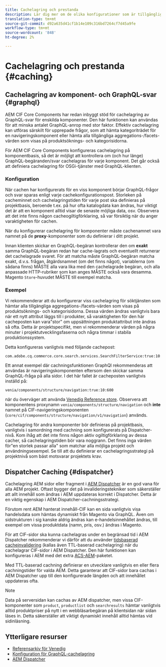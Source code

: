 ```yaml
---
title: Cachelagring och prestanda
description: Lär dig mer om de olika konfigurationer som är tillgängliga för att aktivera GraphQL och innehållscachning för att optimera prestanda för implementeringen av din e-handel.
translation-type: tm+mt
source-git-commit: d92a635d41cf1b14e109c316bd7264cf7d45a9fe
workflow-type: tm+mt
source-wordcount: '848'
ht-degree: 2%

---
```


# Cachelagring och prestanda {#caching}

## Cachelagring av komponent- och GraphQL-svar {#graphql}

AEM CIF Core Components har redan inbyggt stöd för cachelagring av GraphQL-svar för enskilda komponenter. Den här funktionen kan användas för att minska antalet GraphQL-anrop med stor faktor. Effektiv cachelagring kan utföras särskilt för upprepade frågor, som att hämta kategoriträdet för en navigeringskomponent eller hämta alla tillgängliga aggregations-/facets-värden som visas på produktsöknings- och kategorisidorna.

För AEM CIF Core Components konfigureras cachelagring på komponentbasis, så det är möjligt att kontrollera om (och hur länge) GraphQL-begäranden/svar cachelagras för varje komponent. Det går också att definiera cachelagring för OSGi-tjänster med GraphQL-klienten.

### Konfiguration

När cachen har konfigurerats för en viss komponent börjar GraphQL-frågor och svar sparas enligt varje cachekonfigurationspost. Storleken på cacheminnet och cachelagringstiden för varje post ska definieras på projektbasis, beroende t.ex. på hur ofta katalogdata kan ändras, hur viktigt det är att en komponent alltid visar de senaste möjliga data, osv. Observera att det inte finns någon cacheogiltigförklaring, så var försiktig när du anger varaktigheten för cachen.

När du konfigurerar cachelagring för komponenter måste cachenamnet vara namnet på de **proxy**-komponenter som du definierar i ditt projekt.

Innan klienten skickar en GraphQL-begäran kontrollerar den om **exakt** samma GraphQL-begäran redan har cache-lagrats och eventuellt returnerar det cachelagrade svaret. För att matcha måste GraphQL-begäran matcha exakt, d.v.s. frågan, åtgärdsnamnet (om det finns något), variablerna (om sådana finns) MÅSTE alla vara lika med den cachelagrade begäran, och alla anpassade HTTP-rubriker som kan anges MÅSTE också vara desamma. Magento `Store`-huvudet MÅSTE till exempel matcha.

### Exempel

Vi rekommenderar att du konfigurerar viss cachelagring för söktjänsten som hämtar alla tillgängliga aggregations-/facets-värden som visas på produktsöknings- och kategorisidorna. Dessa värden ändras vanligtvis bara när ett nytt attribut läggs till i produkter, så varaktigheten för den här cacheposten kan vara&quot;stor&quot; om uppsättningen produktattribut inte ändras så ofta. Detta är projektspecifikt, men vi rekommenderar värden på några minuter i projektutvecklingsfaserna och några timmar i stabila produktionssystem.

Detta konfigureras vanligtvis med följande cachepost:

```
com.adobe.cq.commerce.core.search.services.SearchFilterService:true:10:3600
```

Ett annat exempel där cachningsfunktionen GraphQl rekommenderas att användas är navigeringskomponenten eftersom den skickar samma GraphQL-fråga på alla sidor. I det här fallet är cacheposten vanligtvis inställd på:

```
venia/components/structure/navigation:true:10:600
```

när du överväger att använda [Venedig Reference store](https://github.com/adobe/aem-cif-guides-venia). Observera att komponentens proxynamn `venia/components/structure/navigation` och **inte** namnet på CIF-navigeringskomponenten (`core/cif/components/structure/navigation/v1/navigation`) används.

Cachelagring för andra komponenter bör definieras på projektbasis, vanligtvis i samordning med cachning som konfigurerats på Dispatcher-nivå. Kom ihåg att det inte finns någon aktiv ogiltigförklaring av dessa cacher, så cachelagringstiden bör vara noggrann. Det finns inga värden för&quot;en storlek passar alla&quot; som matchar alla möjliga projekt och användningsexempel. Se till att du definierar en cachelagringsstrategi på projektnivå som bäst motsvarar projektets krav.

## Dispatcher Caching {#dispatcher}

Cachelagring AEM sidor eller fragment i [AEM Dispatcher](https://docs.adobe.com/content/help/en/experience-manager-dispatcher/using/dispatcher.html) är en god vana för alla AEM projekt. Oftast bygger det på invalideringstekniker som säkerställer att allt innehåll som ändras i AEM uppdateras korrekt i Dispatcher. Detta är en viktig egenskap i AEM Dispatcher-cachningsstrategi.

Förutom rent AEM hanterat innehåll-CIF kan en sida vanligtvis visa handelsdata som hämtas dynamiskt från Magento via GraphQL. Även om sidstrukturen i sig kanske aldrig ändras kan e-handelsinnehållet ändras, till exempel om vissa produktdata (namn, pris, osv.) ändras i Magento.

För att CIF-sidor ska kunna cachelagras under en begränsad tid i AEM Dispatcher rekommenderar vi därför att du använder [tidsbaserad cacheinvalidering](https://docs.adobe.com/content/help/en/experience-manager-dispatcher/using/configuring/dispatcher-configuration.html#configuring-time-based-cache-invalidation-enablettl) (kallas även TTL-baserad cachelagring) när du cachelagrar CIF-sidor i AEM Dispatcher. Den här funktionen kan konfigureras i AEM med det extra [ACS-AEM](https://adobe-consulting-services.github.io/acs-aem-commons/)-paketet.

Med TTL-baserad cachning definierar en utvecklare vanligtvis en eller flera cachningstider för valda AEM. Detta garanterar att CIF-sidor bara cachas i AEM Dispatcher upp till den konfigurerade längden och att innehållet uppdateras ofta.

>[!NOTE]
>
>Data på serversidan kan cachas av AEM dispatcher, men vissa CIF-komponenter som `product`, `productlist` och `searchresults` hämtar vanligtvis alltid produktpriser på nytt i en webbläsarbegäran på klientsidan när sidan läses in. Detta säkerställer att viktigt dynamiskt innehåll alltid hämtas vid sidinläsning.

## Ytterligare resurser

- [Referensarkiv för Venedig](https://github.com/adobe/aem-cif-guides-venia)
- [Konfiguration för GraphQL-cachelagring](https://github.com/adobe/commerce-cif-graphql-client#caching)
- [AEM Dispatcher](https://docs.adobe.com/content/help/en/experience-manager-dispatcher/using/dispatcher.html)
